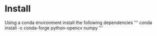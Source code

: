 # Install
Using a conda environment install the following dependencies
'''
conda install -c conda-forge python-opencv numpy
'''